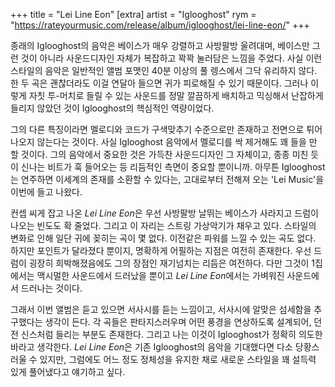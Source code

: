 +++
title = "Lei Line Eon"
[extra]
artist = "Iglooghost"
rym = "https://rateyourmusic.com/release/album/iglooghost/lei-line-eon/"
+++

종래의 Iglooghost의 음악은 베이스가 매우 강렬하고 사방팔방 울려대며, 베이스만 그런 것이 아니라 사운드디자인 자체가
복잡하고 꽉꽉 눌러담은 느낌을 주었다. 사실 이런 스타일의 음악은 일반적인 앨범 포맷인 40분 이상의 풀 렝스에서 그닥
유리하지 않다. 한 두 곡은 괜찮더라도 이걸 연달아 들으면 귀가 피로해질 수 있기 때문이다. 그러나 이렇게 자칫 투-머치로
들릴 수 있는 사운드를 정말 깔끔하게 배치하고 믹싱해서 난잡하게 들리지 않았던 것이 Iglooghost의 핵심적인 역량이었다.

그의 다른 특징이라면 멜로디와 코드가 구색맞추기 수준으로만 존재하고 전면으로 튀어나오지 않는다는 것이다. 사실
Iglooghost 음악에서 멜로디를 싹 제거해도 꽤 들을 만 할 것이다. 그의 음악에서 중요한 것은 가득찬 사운드디자인 그
자체이고, 종종 미친 듯이 신나는 비트가 훅 들어오는 등 리듬적인 측면이 중요할 뿐이니까. 아무튼 Iglooghost는 연주하면
이세계의 존재를 소환할 수 있다는, 고대로부터 전해져 오는 'Lei Music'을 이번에 들고 나왔다.

컨셉 씨게 잡고 나온 *Lei Line Eon*은 우선 사방팔방 날뛰는 베이스가 사라지고 드럼이 나오는 빈도도 확 줄었다. 그리고 이
자리는 스트링 가상악기가 채우고 있다. 스타일의 변화로 인해 일단 귀에 꽂히는 곡이 몇 없다. 이전같은 파워를 느낄 수 있는
곡도 없다. 하지만 포인트가 달라졌다 뿐이지, 명확하게 어필하는 지점은 여전히 존재한다. 우선 드럼이 굉장히 희박해졌음에도
그의 장점인 재기넘치는 리듬은 여전하다. 다만 그것이 1집에서는 맥시멀한 사운드에서 드러났을 뿐이고 *Lei Line Eon*에서는
가벼워진 사운드에서 드러나는 것이다.

그래서 이번 앨범은 듣고 있으면 서사시를 듣는 느낌이고, 서사시에 알맞은 섬세함을 추구했다는 생각이 든다. 각 곡들은
판타지스러우며 어떤 풍경을 연상하도록 설계되어, 던전 신스처럼 들리는 부분도 존재한다. 그리고 나는 이것이 Iglooghost가
정확히 의도한 바라고 생각한다. *Lei Line Eon*은 기존 Iglooghost의 음악을 기대했다면 다소 당황스러울 수 있지만, 그럼에도
어느 정도 정체성을 유지한 채로 새로운 스타일을 꽤 설득력 있게 풀어냈다고 얘기하고 싶다.
